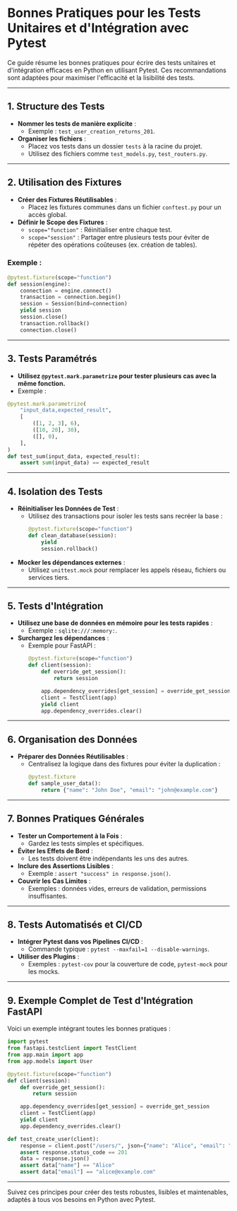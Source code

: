
# Bonnes Pratiques pour les Tests Unitaires et d'Intégration avec Pytest

Ce guide résume les bonnes pratiques pour écrire des tests unitaires et d'intégration efficaces en Python en utilisant Pytest. Ces recommandations sont adaptées pour maximiser l'efficacité et la lisibilité des tests.

---

## 1. **Structure des Tests**

- **Nommer les tests de manière explicite** :
  - Exemple : `test_user_creation_returns_201`.
- **Organiser les fichiers** :
  - Placez vos tests dans un dossier `tests` à la racine du projet.
  - Utilisez des fichiers comme `test_models.py`, `test_routers.py`.

---

## 2. **Utilisation des Fixtures**

- **Créer des Fixtures Réutilisables** :
  - Placez les fixtures communes dans un fichier `conftest.py` pour un accès global.
- **Définir le Scope des Fixtures** :
  - `scope="function"` : Réinitialiser entre chaque test.
  - `scope="session"` : Partager entre plusieurs tests pour éviter de répéter des opérations coûteuses (ex. création de tables).
  
### Exemple :
```python
@pytest.fixture(scope="function")
def session(engine):
    connection = engine.connect()
    transaction = connection.begin()
    session = Session(bind=connection)
    yield session
    session.close()
    transaction.rollback()
    connection.close()
```

---

## 3. **Tests Paramétrés**

- **Utilisez `@pytest.mark.parametrize` pour tester plusieurs cas avec la même fonction.**
- Exemple :
```python
@pytest.mark.parametrize(
    "input_data,expected_result",
    [
        ([1, 2, 3], 6),
        ([10, 20], 30),
        ([], 0),
    ],
)
def test_sum(input_data, expected_result):
    assert sum(input_data) == expected_result
```

---

## 4. **Isolation des Tests**

- **Réinitialiser les Données de Test** :
  - Utilisez des transactions pour isoler les tests sans recréer la base :
    ```python
    @pytest.fixture(scope="function")
    def clean_database(session):
        yield
        session.rollback()
    ```
- **Mocker les dépendances externes** :
  - Utilisez `unittest.mock` pour remplacer les appels réseau, fichiers ou services tiers.

---

## 5. **Tests d'Intégration**

- **Utilisez une base de données en mémoire pour les tests rapides** :
  - Exemple : `sqlite:///:memory:`.
- **Surchargez les dépendances** :
  - Exemple pour FastAPI :
    ```python
    @pytest.fixture(scope="function")
    def client(session):
        def override_get_session():
            return session

        app.dependency_overrides[get_session] = override_get_session
        client = TestClient(app)
        yield client
        app.dependency_overrides.clear()
    ```

---

## 6. **Organisation des Données**

- **Préparer des Données Réutilisables** :
  - Centralisez la logique dans des fixtures pour éviter la duplication :
    ```python
    @pytest.fixture
    def sample_user_data():
        return {"name": "John Doe", "email": "john@example.com"}
    ```

---

## 7. **Bonnes Pratiques Générales**

- **Tester un Comportement à la Fois** :
  - Gardez les tests simples et spécifiques.
- **Éviter les Effets de Bord** :
  - Les tests doivent être indépendants les uns des autres.
- **Inclure des Assertions Lisibles** :
  - Exemple : `assert "success" in response.json()`.
- **Couvrir les Cas Limites** :
  - Exemples : données vides, erreurs de validation, permissions insuffisantes.

---

## 8. **Tests Automatisés et CI/CD**

- **Intégrer Pytest dans vos Pipelines CI/CD** :
  - Commande typique : `pytest --maxfail=1 --disable-warnings`.
- **Utiliser des Plugins** :
  - Exemples : `pytest-cov` pour la couverture de code, `pytest-mock` pour les mocks.

---

## 9. **Exemple Complet de Test d'Intégration FastAPI**

Voici un exemple intégrant toutes les bonnes pratiques :
```python
import pytest
from fastapi.testclient import TestClient
from app.main import app
from app.models import User

@pytest.fixture(scope="function")
def client(session):
    def override_get_session():
        return session

    app.dependency_overrides[get_session] = override_get_session
    client = TestClient(app)
    yield client
    app.dependency_overrides.clear()

def test_create_user(client):
    response = client.post("/users/", json={"name": "Alice", "email": "alice@example.com"})
    assert response.status_code == 201
    data = response.json()
    assert data["name"] == "Alice"
    assert data["email"] == "alice@example.com"
```

---

Suivez ces principes pour créer des tests robustes, lisibles et maintenables, adaptés à tous vos besoins en Python avec Pytest.
